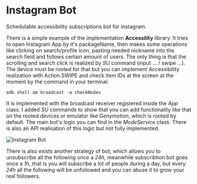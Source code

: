 # Instagram Bot
Schedulable accessibility subscriptions bot for instagram.

  There is a simple example of the implementation **Accessility** library. It tries to open Instagram App by it's packageName, then makes some operations like clicking on search/profile icon, pasting needed nickname into the search field and follows certain amount of users. The only thing is that the scrolling and search click is realized by *SU* command (input ... / swipe ...). The device must be rooted for that but you can implement Accessibility realization with Action.SWIPE and check item IDs at the screen at the moment by the command in your terminal:

```
adb shell am broadcast -a checkNodes
```

  It is implemented with the broadcast receiver registered inside the *App* class. I added *SU* commands to show that you can add functionality like that on the rooted devices or emulator like *Genymotion*, which is rooted by default. The main bot's logic you can find in the *ModeService* class. There is also an API realisation of this logic but not fully implemented. 


![Instagram Bot](https://media.giphy.com/media/gKNNAvE6A5Gi2sANwL/giphy.gif)


  There is also exists another strategy of bot, which allows you to unsubscribe all the following once a *24h*, meanwhile subscribtion bot goes once a *1h*, that is you will subscribe a lot of people during a day, but every *24h* all the following will be unfollowed and you can abuse it to grow your real followers.

